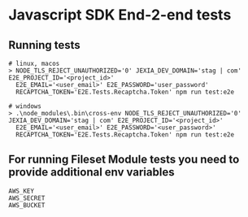 # Javascript SDK End-2-end tests

## Running tests
```
# linux, macos
> NODE_TLS_REJECT_UNAUTHORIZED='0' JEXIA_DEV_DOMAIN='stag | com' E2E_PROJECT_ID='<project_id>' 
  E2E_EMAIL='<user_email>' E2E_PASSWORD='user_password' 
  RECAPTCHA_TOKEN='E2E.Tests.Recaptcha.Token' npm run test:e2e

# windows
> .\node_modules\.bin\cross-env NODE_TLS_REJECT_UNAUTHORIZED='0' JEXIA_DEV_DOMAIN='stag | com' E2E_PROJECT_ID='<project_id>' 
  E2E_EMAIL='<user_email>' E2E_PASSWORD='<user_password>' 
  RECAPTCHA_TOKEN='E2E.Tests.Recaptcha.Token' npm run test:e2e
```

## For running Fileset Module tests you need to provide additional env variables
```
AWS_KEY
AWS_SECRET
AWS_BUCKET
```
